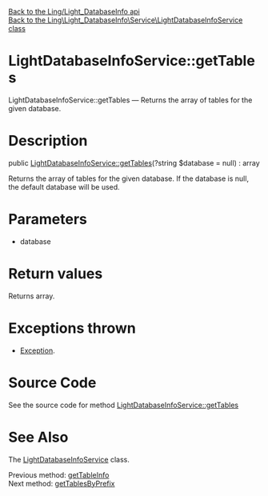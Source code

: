 [Back to the Ling/Light_DatabaseInfo api](https://github.com/lingtalfi/Light_DatabaseInfo/blob/master/doc/api/Ling/Light_DatabaseInfo.md)<br>
[Back to the Ling\Light_DatabaseInfo\Service\LightDatabaseInfoService class](https://github.com/lingtalfi/Light_DatabaseInfo/blob/master/doc/api/Ling/Light_DatabaseInfo/Service/LightDatabaseInfoService.md)


LightDatabaseInfoService::getTables
================



LightDatabaseInfoService::getTables — Returns the array of tables for the given database.




Description
================


public [LightDatabaseInfoService::getTables](https://github.com/lingtalfi/Light_DatabaseInfo/blob/master/doc/api/Ling/Light_DatabaseInfo/Service/LightDatabaseInfoService/getTables.md)(?string $database = null) : array




Returns the array of tables for the given database.
If the database is null, the default database will be used.




Parameters
================


- database

    


Return values
================

Returns array.


Exceptions thrown
================

- [Exception](http://php.net/manual/en/class.exception.php).&nbsp;







Source Code
===========
See the source code for method [LightDatabaseInfoService::getTables](https://github.com/lingtalfi/Light_DatabaseInfo/blob/master/Service/LightDatabaseInfoService.php#L110-L114)


See Also
================

The [LightDatabaseInfoService](https://github.com/lingtalfi/Light_DatabaseInfo/blob/master/doc/api/Ling/Light_DatabaseInfo/Service/LightDatabaseInfoService.md) class.

Previous method: [getTableInfo](https://github.com/lingtalfi/Light_DatabaseInfo/blob/master/doc/api/Ling/Light_DatabaseInfo/Service/LightDatabaseInfoService/getTableInfo.md)<br>Next method: [getTablesByPrefix](https://github.com/lingtalfi/Light_DatabaseInfo/blob/master/doc/api/Ling/Light_DatabaseInfo/Service/LightDatabaseInfoService/getTablesByPrefix.md)<br>


